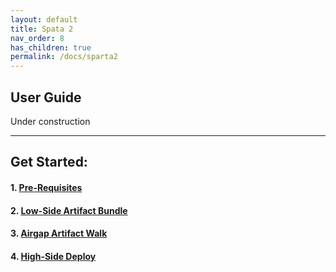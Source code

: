 ```yaml
---
layout: default
title: Spata 2
nav_order: 8
has_children: true
permalink: /docs/sparta2
---
```


## User Guide
Under construction

----------------------------------------------------------------
## Get Started:    
####  1. [Pre-Requisites]()
####  2. [Low-Side Artifact Bundle]()
####  3. [Airgap Artifact Walk]()
####  4. [High-Side Deploy]()
